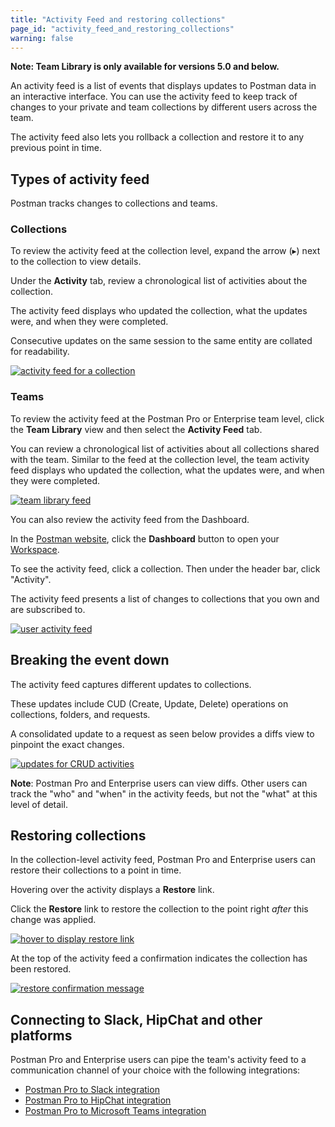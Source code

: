 ```yaml
---
title: "Activity Feed and restoring collections"
page_id: "activity_feed_and_restoring_collections"
warning: false
---
```


 **Note: Team Library is only available for versions 5.0 and below.**

An activity feed is a list of events that displays updates to Postman data in an interactive interface. You can use the activity feed to keep track of changes to your private and team collections by different users across the team.

The activity feed also lets you rollback a collection and restore it to any previous point in time.

## Types of activity feed

Postman tracks changes to collections and teams.

### Collections

To review the activity feed at the collection level, expand the arrow (&#9656;) next to the collection to view details.

Under the **Activity** tab, review a chronological list of activities about the collection.

The activity feed displays who updated the collection, what the updates were, and when they were completed.

Consecutive updates on the same session to the same entity are collated for readability.

[![activity feed for a collection](https://assets.postman.com/postman-docs/teamlib-activity-feed.png)](https://assets.postman.com/postman-docs/teamlib-activity-feed.png)

### Teams

To review the activity feed at the Postman Pro or Enterprise team level, click the **Team Library** view and then select the **Activity Feed** tab.

You can review a chronological list of activities about all collections shared with the team. Similar to the feed at the collection level, the team activity feed displays who updated the collection, what the updates were, and when they were completed.

[![team library feed](https://assets.postman.com/postman-docs/teamlib-activityfeed-view.png)](https://assets.postman.com/postman-docs/teamlib-activityfeed-view.png)

You can also review the activity feed from the Dashboard.

In the [Postman website](https://www.getpostman.com/), click the **Dashboard** button to open your [Workspace](https://app.getpostman.com).

To see the activity feed, click a collection. Then under the header bar, click "Activity".

The activity feed presents a list of changes to collections that you own and are subscribed to.

[![user activity feed](https://assets.postman.com/postman-docs/teamlib-feed-dashboard.png)](https://assets.postman.com/postman-docs/teamlib-feed-dashboard.png)

## Breaking the event down

The activity feed captures different updates to collections.

These updates include CUD (Create, Update, Delete) operations on collections, folders, and requests.

A consolidated update to a request as seen below provides a diffs view to pinpoint the exact changes.

[![updates for CRUD activities](https://assets.postman.com/postman-docs/event-breakdown.png)](https://assets.postman.com/postman-docs/event-breakdown.png)

**Note**: Postman Pro and Enterprise users can view diffs. Other users can track the "who" and "when" in the activity feeds, but not the "what" at this level of detail.

## Restoring collections

In the collection-level activity feed, Postman Pro and Enterprise users can restore their collections to a point in time.

Hovering over the activity displays a **Restore** link.

Click the **Restore** link to restore the collection to the point right _after_ this change was applied.

[![hover to display restore link](https://assets.postman.com/postman-docs/restore-collections.png)](https://assets.postman.com/postman-docs/restore-collections.png)

At the top of the activity feed a confirmation indicates the collection has been restored.

[![restore confirmation message](https://assets.postman.com/postman-docs/58927426.png)](https://assets.postman.com/postman-docs/58927426.png)

## Connecting to Slack, HipChat and other platforms

Postman Pro and Enterprise users can pipe the team's activity feed to a communication channel of your choice with the following integrations:

* [Postman Pro to Slack integration](/docs/postman-pro/integrations/slack/)
* [Postman Pro to HipChat integration](/docs/postman-pro/integrations/hipchat/)
* [Postman Pro to Microsoft Teams integration](/docs/postman-pro/integrations/microsoft-teams/)  
